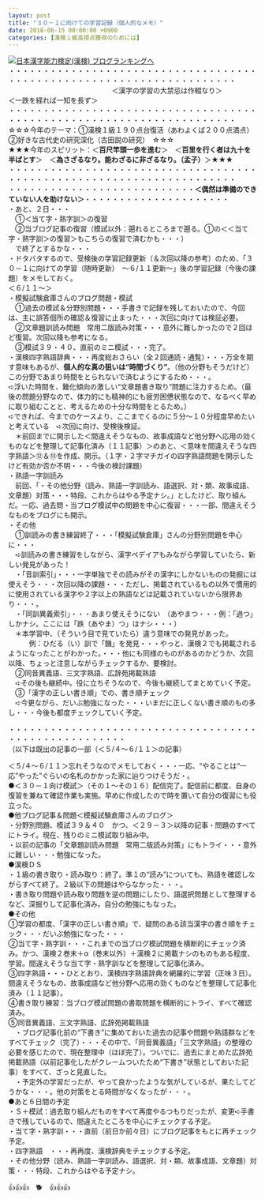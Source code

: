 ```yaml
---
layout: post
title: "３０－１に向けての学習記録（個人的なメモ）"
date: 2018-06-15 00:00:00 +0900
categories: [漢検１級高得点獲得のためには]
---
```


[![](/syuusyuu9701/assets/images/３０－１に向けての学習記録（個人的なメモ）-br_c_3028_1.gif)](http://blog.with2.net/link.php?1659096:3028 "日本漢字能力検定(漢検) ブログランキングへ")[日本漢字能力検定(漢検) ブログランキングへ](http://blog.with2.net/link.php?1659096:3028)  
・・・・・・・・・・・・・・・・・・・・・・・・・・・・・・・・・・・・・・・・・・・・・・・・・・・・・・・・・・・・・・・・・・・・・  
　　　　　　　　　　　　　　　＜漢字の学習の大禁忌は作輟なり＞　　　　　＜一跌を経れば一知を長ず＞　　　　　  
・・・・・・・・・・・・・・・・・・・・・・・・・・・・・・・・・・・・・・・・・・・・・・・・・・・・・・・・・・・・・・・・・・・・・  
☆☆☆今年のテーマ：①漢検１級１９０点台復活（あわよくば２００点満点）　②好きな古代史の研究深化（古田説の研究）　☆☆☆  
★★★今年のスピリット：＜**百尺竿頭一歩を進む**＞　＜**百里を行く者は九十を半ばとす**＞　＜**為さざるなり。能わざるに非ざるなり。（孟子）**＞★★★  
・・・・・・・・・・・・・・・・・・・・・・・・・・・・・・・・・・・・・・・・・・・・・・・・・・・・・・・・・・・・・・・・・・・・・  
・・・・・・・・・・・・・・・・・・・・・・・・・・・**＜偶然は準備のできていない人を助けない＞**・・・・・・・・・・・・・・・・・・・・・  
・あと、２日・・・  
　①＜当て字・熟字訓＞の復習　  
　②当ブログ記事の復習（模試以外：遡れるところまで遡る。①の＜＜当て字・熟字訓＞の復習＞もこちらの復習で済むかも・・・）  
　で終了とするかな・・・  
・ドタバタするので、受検後の学習記録更新（＆次回以降の参考）のため、「３０－１に向けての学習（随時更新）　～６/１１更新～」後の学習記録（今後の課題）をメモしておく。  
＜６/１１～＞  
・模擬試験倉庫さんのブログ問題・模試  
　①過去の模試＆分野別問題・・・手書きで記録を残しておいたので、今回は、主に誤答個所の確認＆復習に止まった・・・次回に向けては検証必要。  
　②文章題訓読み問題　常用二版読み対策・・・意外に難しかったので２回ほど復習。次回以降も参考になる。  
　③模試３９・４０、直前のミニ模試・・・完了。  
・漢検四字熟語辞典・・・再度総おさらい（全２回通読・通覧）・・・万全を期す意味もあるが、**個人的な真の狙いは“時間づくり”**。（他の分野もそうだけど）この分野であまり時間をとられないで済むようにするため・・・。　  
➪浮いた時間を、難化傾向の激しい“文章題書き取り”問題に注力するため。（最後の問題分野なので、体力的にも精神的にも疲労困憊状態なので、なるべく早めに取り組むことと、考えるための十分な時間をとるため。）  
➪できれば、今までのケースより、ここまでくるのに５分～１０分程度早めたいと考えている　➪次回に向け、受検後検証。  
　＊前回までに開示した＜間違えそうなもの、故事成語など他分野へ応用の効くものなどを整理して記事化済み（１１記事）＞のあと、＜意味を間違えそうな四字熟語＞⑫＆⑬を作成、開示。（１字・２字マチガイの四字熟語問題を開示したけど有効か否か不明・・・今後の検討課題）  
・熟語一字訓読み  
　前回、「・その他分野（読み、熟語一字訓読み、語選択、対・類、故事成語、文章題）対策・・・特段、これからはやる予定ナシ。」としたけど、取り組んだ。一応、過去問・当ブログ模試中の問題を中心に復習・・・一部、間違えそうなものをブログにも開示。  
・その他  
　①訓読みの書き練習終了・・・「模擬試験倉庫」さんの分野別問題を中心に・・・  
　➪訓読みの書き練習をしながら、漢字ペデイアもみながら学習していたら、新しい発見があった！  
　・「音訓索引」・・・一字単独でその読みがその漢字にしかないものの発掘には使えそう・・・次回以降の課題・・・ただし、掲載されているもの以外で慣用的に使用されている漢字や２字以上の熟語などは記載されていないから限界あり・・・。  
　・「同訓異義索引」・・・あまり使えそうにない　（あやまつ・・・例：「過つ」しかナシ。ここには「跌（あやま）つ」はナシ・・・）  
　＊本学習中、（そういう目で見ていたら）違う意味での発見があった。  
　　　例：ひだる（い）訓で「饑」を発見・・・やっと、漢検２でも掲載されるようになったことがわかった。・・・他にも同様のものがあるのかどうか、次回以降、ちょっと注意しながらチェックするか、要検討。  
　②同音異義語、三文字熟語、広辞苑掲載熟語  
　➪その後も継続中。役に立ちそうなので、今後も継続してまとめていく予定。  
　③「漢字の正しい書き順」での、書き順チェック  
　➪今更ながら、だいぶ勉強になった・・・いまだに正しくない書き順のもの多し・・・今後も都度チェックしていく予定。  
  
・・・・・・・・・・・・・・・・・・・・・・・・・・・・・・・・・・・・・・・・・・・・・・・・・・・・・  
（以下は既出の記事の一部（＜５/４～６/１１＞の記事）  
  
＜５/４～６/１１＞忘れそうなのでメモしておく・・・一応、“やることは“一応”やった”ぐらいの名札のかかった家に辿りつけそうだ・。  
●＜３０－１向け模試＞（その１～その１６）配信完了。配信前に都度、自身の復習を兼ねて確認作業も実施。早めに作成したので時を置いて自分の復習にも役立った。  
●他ブログ記事＆問題＜模擬試験倉庫さんのブログ＞  
・分野別問題、模試３９＆４０　かつ、＜２９－３＞以降の記事・問題のすべてにトライ。現在、残りのミニ模試取り組み中。  
・以前の記事の「文章題訓読み問題　常用二版読み対策」にもトライ・・・意外に難しい・・・勉強になった。  
●漢検ＤＳ  
・１級の書き取り・読み取り：終了。準１の“読み”についても、熟語を確認しながらすべて終了。２級以下の問題はやらなかった・・・。  
・書き取り問題や読み取り問題を逆の問題にしたり、語選択問題として整理するなど、深掘りして記事化済み。自分の勉強にもなった。  
●その他  
①学習の都度、「漢字の正しい書き順」で、疑問のある該当漢字の書き順をチェック・・・だいぶ勉強になった・・・  
②当て字・熟字訓・・・これまでの当ブログ模試問題を横断的にチェック済み。かつ、漢検２巻末＋α（巻末以外）＋漢検２に掲載ナシのものもある程度、学習。間違えそうな当て字・熟字訓などを整理して記事化済み。  
③四字熟語・・・ひととおり、漢検四字熟語辞典を網羅的に学習（正味３日）。間違えそうなもの、故事成語など他分野へ応用の効くものなどを整理して記事化済み（１１記事）。  
④書き取り練習：当ブログ模試問題の書取問題を横断的にトライ、すべて確認済み。  
⑤同音異義語、三文字熟語、広辞苑掲載熟語  
　・ブログ記事化前の“下書き”に集めておいた過去の記事や問題や熟語群などをすべてチェック（完了）・・・その中で、「同音異義語」「三文字熟語」の整理の必要を感じたので、現在整理中（ほぼ完了）。ついでに、過去にまとめた広辞苑掲載熟語（以前記事化したがクレームついたため“下書き”状態としておいた記事）をすべて、ざっと見直した。  
　・予定外の学習だったが、やって良かったような気がしているが、果たしてどうかな・・・。他の対策をとる時間がなくなったが・・・。  
●あと６日間の予定  
・Ｓ＋模試：過去取り組んだものをすべて再度やるつもりだったが、変更➪手書きで残しているので、間違えたところを中心にチェックする予定。  
・当て字・熟字訓・・・直前（前日か前々日）にブログ記事をもとに再チェック予定。  
・四字熟語　・・・再再度、漢検辞典をチェックする予定。  
・その他分野（読み、熟語一字訓読み、語選択、対・類、故事成語、文章題）対策・・・特段、これからはやる予定ナシ。  
  
👍👍👍　🐕　👍👍👍